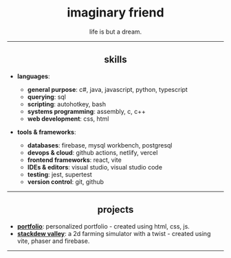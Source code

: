 <div align="center">

# imaginary friend

life is but a dream.

</div>

---

<div align="center">

## skills

</div>

- **languages**:
    - **general purpose**: c#, java, javascript, python, typescript
    - **querying**: sql
    - **scripting**: autohotkey, bash
    - **systems programming**: assembly, c, c++
    - **web development**: css, html

- **tools & frameworks**:
    - **databases**: firebase, mysql workbench, postgresql
    - **devops & cloud**: github actions, netlify, vercel
    - **frontend frameworks**: react, vite
    - **IDEs & editors**: visual studio, visual studio code
    - **testing**: jest, supertest
    - **version control**: git, github

---

<div align="center">

## projects

</div>

- **[portfolio](https://github.com/notyourimaginarycoder/notyourimaginarycoder.github.io)**: personalized portfolio - created using html, css, js.
- **[stackdew valley](https://stackdewvalley-686c6.web.app/)**: a 2d farming simulator with a twist - created using vite, phaser and firebase.

---